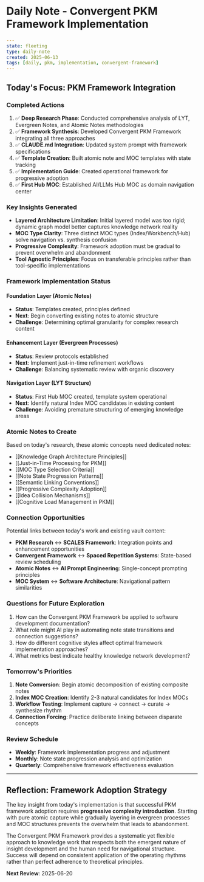 # Daily Note - Convergent PKM Framework Implementation

```yaml
---
state: fleeting
type: daily-note
created: 2025-06-13
tags: [daily, pkm, implementation, convergent-framework]
---
```

## Today's Focus: PKM Framework Integration

### Completed Actions
1. ✅ **Deep Research Phase**: Conducted comprehensive analysis of LYT, Evergreen Notes, and Atomic Notes methodologies
2. ✅ **Framework Synthesis**: Developed Convergent PKM Framework integrating all three approaches
3. ✅ **CLAUDE.md Integration**: Updated system prompt with framework specifications
4. ✅ **Template Creation**: Built atomic note and MOC templates with state tracking
5. ✅ **Implementation Guide**: Created operational framework for progressive adoption
6. ✅ **First Hub MOC**: Established AI/LLMs Hub MOC as domain navigation center

### Key Insights Generated
- **Layered Architecture Limitation**: Initial layered model was too rigid; dynamic graph model better captures knowledge network reality
- **MOC Type Clarity**: Three distinct MOC types (Index/Workbench/Hub) solve navigation vs. synthesis confusion
- **Progressive Complexity**: Framework adoption must be gradual to prevent overwhelm and abandonment
- **Tool Agnostic Principles**: Focus on transferable principles rather than tool-specific implementations

### Framework Implementation Status

#### Foundation Layer (Atomic Notes)
- **Status**: Templates created, principles defined
- **Next**: Begin converting existing notes to atomic structure
- **Challenge**: Determining optimal granularity for complex research content

#### Enhancement Layer (Evergreen Processes)  
- **Status**: Review protocols established
- **Next**: Implement just-in-time refinement workflows
- **Challenge**: Balancing systematic review with organic discovery

#### Navigation Layer (LYT Structure)
- **Status**: First Hub MOC created, template system operational
- **Next**: Identify natural Index MOC candidates in existing content
- **Challenge**: Avoiding premature structuring of emerging knowledge areas

### Atomic Notes to Create

Based on today's research, these atomic concepts need dedicated notes:

- [[Knowledge Graph Architecture Principles]]
- [[Just-in-Time Processing for PKM]]
- [[MOC Type Selection Criteria]]
- [[Note State Progression Patterns]]
- [[Semantic Linking Conventions]]
- [[Progressive Complexity Adoption]]
- [[Idea Collision Mechanisms]]
- [[Cognitive Load Management in PKM]]

### Connection Opportunities

Potential links between today's work and existing vault content:

- **PKM Research** ↔ **SCALES Framework**: Integration points and enhancement opportunities
- **Convergent Framework** ↔ **Spaced Repetition Systems**: State-based review scheduling
- **Atomic Notes** ↔ **AI Prompt Engineering**: Single-concept prompting principles
- **MOC System** ↔ **Software Architecture**: Navigational pattern similarities

### Questions for Future Exploration

1. How can the Convergent PKM Framework be applied to software development documentation?
2. What role might AI play in automating note state transitions and connection suggestions?
3. How do different cognitive styles affect optimal framework implementation approaches?
4. What metrics best indicate healthy knowledge network development?

### Tomorrow's Priorities

1. **Note Conversion**: Begin atomic decomposition of existing composite notes
2. **Index MOC Creation**: Identify 2-3 natural candidates for Index MOCs
3. **Workflow Testing**: Implement capture → connect → curate → synthesize rhythm
4. **Connection Forcing**: Practice deliberate linking between disparate concepts

### Review Schedule

- **Weekly**: Framework implementation progress and adjustment
- **Monthly**: Note state progression analysis and optimization
- **Quarterly**: Comprehensive framework effectiveness evaluation

---

## Reflection: Framework Adoption Strategy

The key insight from today's implementation is that successful PKM framework adoption requires **progressive complexity introduction**. Starting with pure atomic capture while gradually layering in evergreen processes and MOC structures prevents the overwhelm that leads to abandonment.

The Convergent PKM Framework provides a systematic yet flexible approach to knowledge work that respects both the emergent nature of insight development and the human need for navigational structure. Success will depend on consistent application of the operating rhythms rather than perfect adherence to theoretical principles.

**Next Review**: 2025-06-20